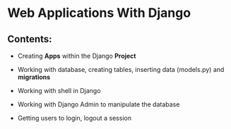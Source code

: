 # Web Applications With Django

## Contents:

- Creating **Apps** within the Django **Project**

- Working with database, creating tables, inserting data (models.py) and **migrations**

- Working with shell in Django

- Working with Django Admin to manipulate the database

- Getting users to login, logout a session
